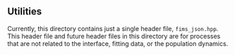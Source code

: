 ## Utilities

Currently, this directory contains just a single header file, `fims_json.hpp`. This header file and future header files in this directory are for processes that are not related to the interface, fitting data, or the population dynamics.

